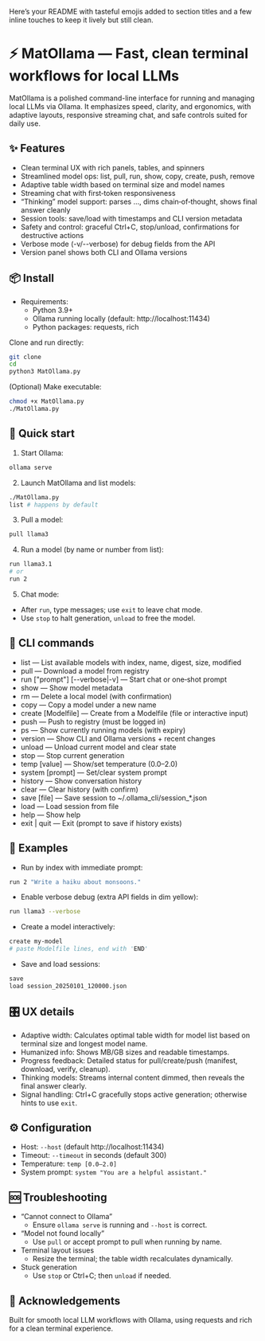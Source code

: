 Here’s your README with tasteful emojis added to section titles and a few inline touches to keep it lively but still clean.

# ⚡ MatOllama — Fast, clean terminal workflows for local LLMs
MatOllama is a polished command-line interface for running and managing local LLMs via Ollama. It emphasizes speed, clarity, and ergonomics, with adaptive layouts, responsive streaming chat, and safe controls suited for daily use.

## ✨ Features
- Clean terminal UX with rich panels, tables, and spinners
- Streamlined model ops: list, pull, run, show, copy, create, push, remove
- Adaptive table width based on terminal size and model names
- Streaming chat with first‑token responsiveness
- “Thinking” model support: parses …, dims chain‑of‑thought, shows final answer cleanly
- Session tools: save/load with timestamps and CLI version metadata
- Safety and control: graceful Ctrl+C, stop/unload, confirmations for destructive actions
- Verbose mode (-v/--verbose) for debug fields from the API
- Version panel shows both CLI and Ollama versions

## 📦 Install
- Requirements:
  - Python 3.9+
  - Ollama running locally (default: http://localhost:11434)
  - Python packages: requests, rich

Clone and run directly:
```bash
git clone 
cd 
python3 MatOllama.py
```

(Optional) Make executable:
```bash
chmod +x MatOllama.py
./MatOllama.py
```

## 🚀 Quick start
1) Start Ollama:
```bash
ollama serve
```

2) Launch MatOllama and list models:
```bash
./MatOllama.py
list # happens by default
```

3) Pull a model:
```bash
pull llama3
```

4) Run a model (by name or number from list):
```bash
run llama3.1
# or
run 2
```

5) Chat mode:
- After `run`, type messages; use `exit` to leave chat mode.
- Use `stop` to halt generation, `unload` to free the model.

## 🧰 CLI commands
- list — List available models with index, name, digest, size, modified
- pull  — Download a model from registry
- run  ["prompt"] [--verbose|-v] — Start chat or one‑shot prompt
- show  — Show model metadata
- rm  — Delete a local model (with confirmation)
- copy   — Copy a model under a new name
- create  [Modelfile] — Create from a Modelfile (file or interactive input)
- push  — Push to registry (must be logged in)
- ps — Show currently running models (with expiry)
- version — Show CLI and Ollama versions + recent changes
- unload — Unload current model and clear state
- stop — Stop current generation
- temp [value] — Show/set temperature (0.0–2.0)
- system [prompt] — Set/clear system prompt
- history — Show conversation history
- clear — Clear history (with confirm)
- save [file] — Save session to ~/.ollama_cli/session_*.json
- load  — Load session from file
- help — Show help
- exit | quit — Exit (prompt to save if history exists)

## 🧪 Examples
- Run by index with immediate prompt:
```bash
run 2 "Write a haiku about monsoons."
```

- Enable verbose debug (extra API fields in dim yellow):
```bash
run llama3 --verbose
```

- Create a model interactively:
```bash
create my-model
# paste Modelfile lines, end with 'END'
```

- Save and load sessions:
```bash
save
load session_20250101_120000.json
```

## 🎛️ UX details
- Adaptive width: Calculates optimal table width for model list based on terminal size and longest model name.
- Humanized info: Shows MB/GB sizes and readable timestamps.
- Progress feedback: Detailed status for pull/create/push (manifest, download, verify, cleanup).
- Thinking models: Streams internal content dimmed, then reveals the final answer clearly.
- Signal handling: Ctrl+C gracefully stops active generation; otherwise hints to use `exit`.

## ⚙️ Configuration
- Host: `--host` (default http://localhost:11434)
- Timeout: `--timeout` in seconds (default 300)
- Temperature: `temp [0.0–2.0]`
- System prompt: `system "You are a helpful assistant."`

## 🆘 Troubleshooting
- “Cannot connect to Ollama”
  - Ensure `ollama serve` is running and `--host` is correct.
- “Model not found locally”
  - Use `pull` or accept prompt to pull when running by name.
- Terminal layout issues
  - Resize the terminal; the table width recalculates dynamically.
- Stuck generation
  - Use `stop` or Ctrl+C; then `unload` if needed.

## 🙏 Acknowledgements
Built for smooth local LLM workflows with Ollama, using requests and rich for a clean terminal experience.
